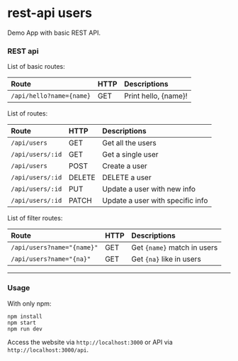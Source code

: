 # rest-api users
Demo App with basic REST API.

### REST api
List of basic routes:

| Route | HTTP     | Descriptions|
| :------------- | :------------- |:------------- |
|`/api/hello?name={name}`       | GET       | Print hello, {name}! |

List of routes:

| Route           | HTTP    | Descriptions                    |
| :-------------  | :------ | :------------------------------ |
| `/api/users`    | GET     | Get all the users               |
| `/api/users/:id`| GET     | Get a single user               |
|  `/api/users`   | POST    | Create a user                   |
| `/api/users/:id`| DELETE  | DELETE a user                   |
| `/api/users/:id`| PUT     | Update a user with new info     |
| `/api/users/:id`| PATCH   | Update a user with specific info|

List of filter routes:

| Route | HTTP     | Descriptions |
| :------------- | :------------- |:------------- |
| `/api/users?name="{name}"`| GET | Get `{name}` match in users |
| `/api/users?name="{na}"`| GET | Get `{na}` like in users |
---
### Usage
With only npm:
```
npm install
npm start
npm run dev

```
Access the website via `http://localhost:3000` or API via `http://localhost:3000/api`.
